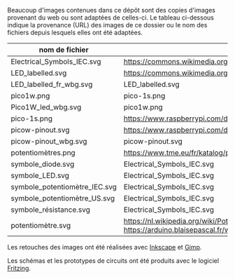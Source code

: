 Beaucoup d'images contenues dans ce dépôt sont des copies d'images provenant du web ou
sont adaptées de celles-ci.
Le tableau ci-dessous indique la provenance (URL) des images de ce dossier ou le nom
des fichiers depuis lesquels elles ont été adaptées.

| nom de fichier                                                               | source                                                                                                                                                             |
|------------------------------------------------------------------------------|--------------------------------------------------------------------------------------------------------------------------------------------------------------------|
| Electrical_Symbols_IEC.svg                                                   | https://commons.wikimedia.org/wiki/File:Electrical_Symbols_IEC.svg                                                                                                 |
| LED_labelled.svg                                                             | https://commons.wikimedia.org/wiki/File:LED,_5mm,_green_(en).svg#/media/File:LED,_5mm,_green_(labelled,_full).svg                                                  |
| LED_labelled_fr_wbg.svg                                                      | LED_labelled.svg                                                                                                                                                   |
| pico1w.png                                                                   | pico-1s.png                                                                                                                                                        |
| Pico1W_led_wbg.svg                                                           | pico1w.png                                                                                                                                                         |
| pico-1s.png                                                                  | https://www.raspberrypi.com/documentation/microcontrollers/images/pico-1s.png                                                                                      |
| picow-pinout.svg                                                             | https://www.raspberrypi.com/documentation/microcontrollers/images/picow-pinout.svg                                                                                 |
| picow-pinout_wbg.svg                                                         | picow-pinout.svg                                                                                                                                                   |
| potentiomètres.png                                                           | https://www.tme.eu/fr/katalog/potentiometres_24/                                                                                                                   |
| symbole_diode.svg                                                            | Electrical_Symbols_IEC.svg                                                                                                                                         |
| symbole_LED.svg                                                              | Electrical_Symbols_IEC.svg                                                                                                                                         |
| symbole_potentiomètre_IEC.svg                                                | Electrical_Symbols_IEC.svg                                                                                                                                         |
| symbole_potentiomètre_US.svg                                                 | Electrical_Symbols_IEC.svg                                                                                                                                         |
| symbole_résistance.svg                                                       | Electrical_Symbols_IEC.svg                                                                                                                                         |
| potentiomètre.svg                                                            | https://nl.wikipedia.org/wiki/Potentiometer#/media/Bestand:Potmeter_interior.jpg <br/>https://arduino.blaisepascal.fr/wp-content/uploads/2015/12/potentiometre.jpg |

Les retouches des images ont été réalisées avec [Inkscape](https://inkscape.org/) 
et [Gimp](https://www.gimp.org/).

Les schémas et les prototypes de circuits ont été produits avec le logiciel
[Fritzing](https://fritzing.org/).

